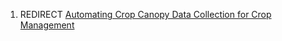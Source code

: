 1.  REDIRECT [Automating Crop Canopy Data Collection for Crop
    Management](Automating_Crop_Canopy_Data_Collection_for_Crop_Management "wikilink")